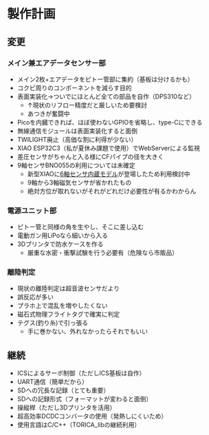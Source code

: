 # 製作計画

## 変更
### メイン兼エアデータセンサー部
- メイン2枚+エアデータをピトー管部に集約（基板は分けるかも）
- コクピ周りのコンポーネントを減らす目的
- 表面実装化→ついでにほとんど全ての部品を自作（DPS310など）
  - ↑現状のリフロー精度だと厳しいため要検討
  - あつきが奮闘中
- Picoを内臓できれば、ほぼ使わないGPIOを省略し、type-Cにできる
- 無線通信モジュールは表面実装化すると面倒
- TWILIGHT廃止（高価な割に利得が少ない）
- XIAO ESP32C3（私が夏休み課題で使用）でWebServerによる監視
- 差圧センサがちゃんと入る様にCFパイプの径を大きく
- 9軸センサBNO055の利用については未確定
  - 新型XIAOに[6軸センサ内蔵モデル](https://www.switch-science.com/products/8146)が登場したため利用検討中
  - 9軸から3軸磁気センサが省かれたもの
  - 絶対方位が取れないがそれがどれだけ必要性が有るかわからん

### 電源ユニット部
- ピトー管と同様の角を生やし、そこに差し込む
- 電動ガン用LiPoなら細いから入る
- 3Dプリンタで防水ケースを作る
  - 厳重な水密・衝撃試験を行う必要有（危険なら市販品）

### 離陸判定
- 現状の離陸判定は超音波センサだより
- 誤反応が多い
- プラホ上で混乱を増やしたくない
- 磁石式物理フライトタグで確実に判定
- テグス(釣り糸)で引っ張る
  - 手に巻かない、外れなかったらそれでもいい


## 継続
- ICSによるサーボ制御（ただしICS基板は自作）
- UART通信（簡単だから）
- SDへの冗長な記録（とても重要）
- SDへの記録形式（フォーマットが変わると面倒）
- 操縦桿（ただし3Dプリンタを活用）
- 超高効率DCDCコンバータの使用（発熱しにくいため）
- 使用言語はC/C++（TORICA_libの継続利用）
